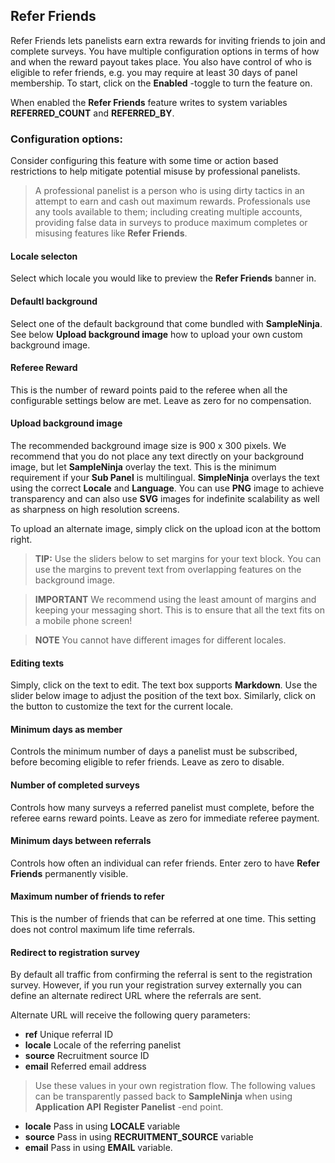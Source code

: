 ## Refer Friends

Refer Friends lets panelists earn extra rewards for inviting friends to join and complete surveys. You have multiple configuration options in terms of how and when the reward payout takes place. You also have control of who is eligible to refer friends, e.g. you may require at least 30 days of panel membership. To start, click on the **Enabled** -toggle to turn the feature on.

When enabled the **Refer Friends** feature writes to system variables **REFERRED_COUNT** and **REFERRED_BY**.

### Configuration options:

Consider configuring this feature with some time or action based restrictions to help mitigate potential misuse by professional panelists. 

> A professional panelist is a person who is using dirty tactics in an attempt to earn and cash out maximum rewards. Professionals use any tools available to them; including creating multiple accounts, providing false data in surveys to produce maximum completes or misusing features like **Refer Friends**. 
 
#### Locale selecton
Select which locale you would like to preview the **Refer Friends** banner in.

#### Defaultl background
Select one of the default background that come bundled with **SampleNinja**. See below **Upload background image** how to upload your own custom background image.

#### Referee Reward
This is the number of reward points paid to the referee when all the configurable settings below are met. Leave as zero for no compensation.

#### Upload background image
The recommended background image size is 900 x 300 pixels. We recommend that you do not place any text directly on your background image, but let **SampleNinja** overlay the text. This is the minimum requirement if your **Sub Panel** is multilingual. **SimpleNinja** overlays the text using the correct **Locale** and **Language**. You can use **PNG** image to achieve transparency and can also use **SVG** images for indefinite scalability as well as sharpness on high resolution screens. 

To upload an alternate image, simply click on the upload icon at the bottom right. 

> **TIP:** Use the sliders below to set margins for your text block. You can use the margins to prevent text from overlapping features on the background image. 

> **IMPORTANT** We recommend using the least amount of margins and keeping your messaging short. This is to ensure that all the text fits on a mobile phone screen! 

> **NOTE** You cannot have different images for different locales.

#### Editing texts
Simply, click on the text to edit. The text box supports **Markdown**. Use the slider below image to adjust the position of the text box. Similarly, click on the button to customize the text for the current locale.

#### Minimum days as member
Controls the minimum number of days a panelist must be subscribed, before becoming eligible to refer friends. Leave as zero to disable.

#### Number of completed surveys
Controls how many surveys a referred panelist must complete, before the referee earns reward points. Leave as zero for immediate referee payment.

#### Minimum days between referrals
Controls how often an individual can refer friends. Enter zero to have **Refer Friends** permanently visible.

#### Maximum number of friends to refer
This is the number of friends that can be referred at one time. This setting does not control maximum life time referrals.

#### Redirect to registration survey
By default all traffic from confirming the referral is sent to the registration survey. However, if you run your registration survey externally you can define an alternate redirect URL where the referrals are sent.

Alternate URL will receive the following query parameters:

- **ref** Unique referral ID
- **locale** Locale of the referring panelist
- **source** Recruitment source ID
- **email** Referred email address

> Use these values in your own registration flow. The following values can be transparently passed back to **SampleNinja** when using **Application API** **Register Panelist** -end point.

- **locale** Pass in using **LOCALE** variable
- **source** Pass in using **RECRUITMENT_SOURCE** variable
- **email** Pass in using **EMAIL** variable.


